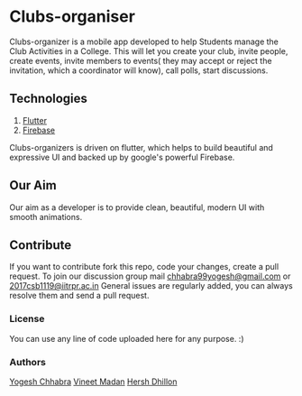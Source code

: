 # Clubs-organiser

Clubs-organizer is a mobile app developed to help Students manage the Club Activities in a College. This will let you create your club, invite people, create events, invite members to events( they may accept or reject the invitation, which a coordinator will know), call polls, start discussions.

## Technologies
1. [Flutter]( https://flutter.io/ )
2. [Firebase]( https://firebase.google.com/ )

Clubs-organizers is driven on flutter, which helps to build beautiful and expressive UI and backed up by google's powerful Firebase.

## Our Aim
Our aim as a developer is to provide clean, beautiful, modern UI with smooth animations.

## Contribute
If you want to contribute fork this repo, code your changes, create a pull request. To join our discussion group mail chhabra99yogesh@gmail.com or 2017csb1119@iitrpr.ac.in
General issues are regularly added, you can always resolve them and send a pull request.

### License
You can use any line of code uploaded here for any purpose. :)

### Authors
[Yogesh Chhabra]( https://github.com/yogeshchhabra99 )
[Vineet Madan]( https://github.com/vinx-2105 )
[Hersh Dhillon]( https://github.com/hershd23 )
